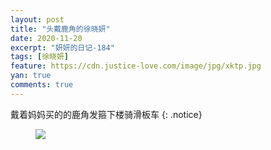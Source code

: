 ```yaml
---
layout: post
title: "头戴鹿角的徐晓妍"
date: 2020-11-20
excerpt: "妍妍的日记-184"
tags: [徐晓妍]
feature: https://cdn.justice-love.com/image/jpg/xktp.jpg
yan: true
comments: true
---
```

戴着妈妈买的的鹿角发箍下楼骑滑板车
{: .notice}
<figure>
    <img src="{{ site.staticUrl }}/yanyan/image/toudailujiao.jpg" />
</figure>
